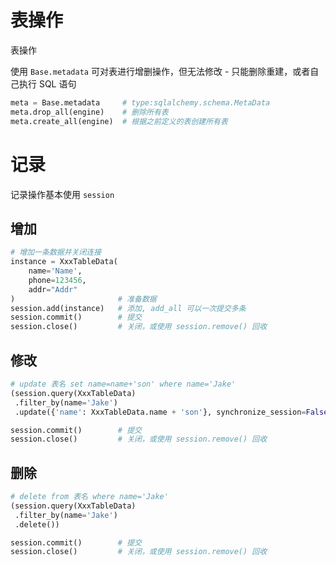 # 表操作

表操作

使用 `Base.metadata` 可对表进行增删操作，但无法修改 - 只能删除重建，或者自己执行 SQL 语句

```python
meta = Base.metadata     # type:sqlalchemy.schema.MetaData
meta.drop_all(engine)    # 删除所有表
meta.create_all(engine)  # 根据之前定义的表创建所有表
```

# 记录

记录操作基本使用 `session`

## 增加

```python
# 增加一条数据并关闭连接
instance = XxxTableData(
    name='Name',
    phone=123456,
    addr="Addr"
)                       # 准备数据
session.add(instance)   # 添加, add_all 可以一次提交多条
session.commit()        # 提交
session.close()         # 关闭，或使用 session.remove() 回收
```

## 修改

```python
# update 表名 set name=name+'son' where name='Jake'
(session.query(XxxTableData)
 .filter_by(name='Jake')
 .update({'name': XxxTableData.name + 'son'}, synchronize_session=False))

session.commit()        # 提交
session.close()         # 关闭，或使用 session.remove() 回收
```

## 删除

```python
# delete from 表名 where name='Jake'
(session.query(XxxTableData)
 .filter_by(name='Jake')
 .delete())

session.commit()        # 提交
session.close()         # 关闭，或使用 session.remove() 回收
```
